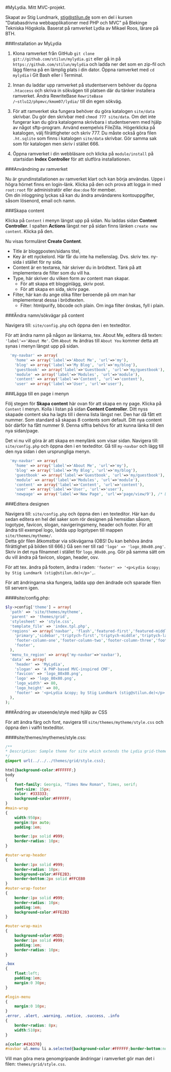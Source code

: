 #MyLydia. Mitt MVC-projekt.

Skapat av Stig Lundmark, stig@stilun.de som en del i kursen "Databasdrivna webbapplikationer med PHP och MVC" på Blekinge Tekniska Högskola.
Baserat på ramverket Lydia av Mikael Roos, lärare på BTH.

###Installation av MyLydia

1. Klona ramverket från GitHub `git clone git://github.com/stilun/mylydia.git` eller gå in på `https://github.com/stilun/mylydia` och ladda ner det som en zip-fil och lägg filerna på en lämplig plats i din dator. Öppna ramverket med `cd mylydia` i Git Bash eller i Terminal.  

2. Innan du laddar upp ramverket på studentservern behöver du öppna `.htaccess` och skriva in sökvägen till platsen där du tänker installera ramverket. Ändra RewriteBase `RewriteBase /~stlu12/phpmvc/kmom07/lydia/` till din egen sökväg.

3. För att ramverket ska fungera behöver du göra katalogen `site/data` skrivbar. Du gör den skrivbar med `chmod 777 site/data`. 
Om det inte fungerar kan du göra katalogerna skrivbara i studentservern med hjälp av något sftp-program. Använd exempelvis FileZilla.
Högerklicka på katalogen, välj filrättigheter och skriv 777. Du måste också göra filen `.ht.sqlite` som finns i katalogen `site/data` skrivbar. Gör samma sak som för katalogen men skriv i stället 666. 

4. Öppna ramverket i din webbläsare och klicka på `module/install` på startsidan __Index Controller__ för att slutföra installationen.

###Användning av ramverket

Nu är grundinstallationen av ramverket klart och kan börja användas.
Uppe i högra hörnet finns en login-länk. Klicka på den och prova att logga in med `root:root` för administratör eller `doe:doe` för member.<br>
Om din inloggning lyckas så kan du ändra användarens kontouppgifter, såsom lösenord, email och namn.

###Skapa content

Klicka på `Content` i menyn längst upp på sidan. Nu laddas sidan __Content Controller__. I spalten __Actions__ längst ner på sidan finns länken `create new content`. Klicka på den.

Nu visas formuläret __Create Content__. 
* Title är bloggposten/sidans titel,
* Key är ett nyckelord. Här får du inte ha mellenslag. Dvs. skriv tex. ny-sida i stället för ny sida.
* Content är en textarea, här skriver du in brödtext. Tänk på att implementera de filter som du vill ha.
* Type, här skriver du vilken form av content man skapar.
	* För att skapa ett blogginlägg, skriv post. 
	* För att skapa en sida, skriv page. 
* Filter, här kan du ange olika filter beroende på om man har implementerat dessa i brödtexten. 
	* Filter: htmlpurify, bbcode och plain. Om inga filter önskas, fyll i plain.
	
###Ändra namn/sökvägar på content

Navigera till: `site/config.php` och öppna den i en texteditor.

För att ändra namn på någon av länkarna, tex. About Me, editera då texten: `'label'=>'About Me'`. Om `About Me` ändras till `About You` kommer detta att synas i menyn längst upp på sidan.

```PHP
  'my-navbar' => array(
    'home' => array('label'=>'About Me', 'url'=>'my'),
    'blog' => array('label'=>'My Blog', 'url'=>'my/blog'),
    'guestbook' => array('label'=>'Guestbook', 'url'=>'my/guestbook'),
    'module' => array('label'=>'Modules', 'url'=>'module'),
    'content' => array('label'=>'Content', 'url'=>'content'),
    'user' => array('label'=>'User', 'url'=>'user'),

```
###Lägga till en page i menyn

Följ stegen för __Skapa content__ här ovan för att skapa en ny page. Klicka på `Content` i menyn. Kolla i listan på sidan __Content Controller__.
Ditt nyss skapade content ska ha lagts till i denna lista längst ner. Den har då fått ett nummer. Som standard så skapas 8 contents som default. Ditt nya content bör därför ha fått nummer 9.
Denna siffra behövs för att kunna länka till den nya sidan/page.

Det vi nu vill göra är att skapa en menylänk som visar sidan. 
Navigera till: `site/config.php` och öppna den i en texteditor. Gå till `my-navbar` och lägg till den nya sidan i den ursprungliga menyn.

```PHP
  'my-navbar' => array(
    'home' => array('label'=>'About Me', 'url'=>'my'),
    'blog' => array('label'=>'My Blog', 'url'=>'my/blog'),
    'guestbook' => array('label'=>'Guestbook', 'url'=>'my/guestbook'),
    'module' => array('label'=>'Modules', 'url'=>'module'),
    'content' => array('label'=>'Content', 'url'=>'content'),
    'user' => array('label'=>'User', 'url'=>'user'),
    'newpage' => array('label'=>'New Page', 'url'=>'page/view/9'), /* Denna rad läggs till för att skapa en ny länk till sidan*/
```

###Editera designen

Navigera till: `site/config.php` och öppna den i en texteditor.
Här kan du sedan editera en hel del saker som rör designen på hemsidan såsom, logotype, favicon, slogan, navigeringsmeny, header och footer.
För att ändra till exempel logo, ladda upp logotypen till mappen `site/themes/mytheme/`.<br>
Detta gör filen åtkomstbar via sökvägarna (OBS! Du kan behöva ändra filrättighet på bilden till 666.)
Gå sen ner till rad `'logo' => 'logo_80x80.png'`. Skriv in det nya filnamnet i stället för `logo_80x80.png`. Gör på samma sätt om du vill ändra på favicon, slogan, header, osv.<br>

För att tex. ändra på footern, ändra i raden: `'footer' => '<p>Lydia &copy; by Stig Lundmark (stig@stilun.de)</p>',`.

För att ändringarna ska fungera, ladda upp den ändrade och sparade filen till servern igen.

####site/config.php:
```PHP
$ly->config['theme'] = array(
  'path' => 'site/themes/mytheme',
  'parent' => 'themes/grid',
  'stylesheet' => 'style.css',
  'template_file' => 'index.tpl.php',
  'regions' => array('navbar', 'flash','featured-first','featured-middle','featured-last',
    'primary','sidebar','triptych-first','triptych-middle','triptych-last',
    'footer-column-one','footer-column-two','footer-column-three','footer-column-four',
    'footer',
  ),
  'menu_to_region' => array('my-navbar'=>'navbar'),
  'data' => array(
    'header' => 'MyLydia',
    'slogan' => 'A PHP-based MVC-inspired CMF',
    'favicon' => 'logo_80x80.png',
    'logo' => 'logo_80x80.png',
    'logo_width' => 80,
    'logo_height' => 80,
    'footer' => '<p>Lydia &copy; by Stig Lundmark (stig@stilun.de)</p>',
  ),
);
```
###Ändring av utseende/style med hjälp av CSS

För att ändra färg och font, navigera till `site/themes/mytheme/style.css` och öppna den i valfri texteditor.

####site/themes/mythemes/style.css:
```CSS
/**
* Description: Sample theme for site which extends the Lydia grid-theme.
*/
@import url(../../../themes/grid/style.css);

html{background-color:#FFFFFF;}
body
{
	font-family: Georgia, "Times New Roman", Times, serif;
	font-size: 15px;
	color: #333333;
	background-color:#FFFFFF;
}
#main-wrap 
{  
	width:950px;
	margin:8px auto;
	padding:1em;

	border:1px solid #999;
	border-radius: 10px;
}

#outer-wrap-header
{
	border:1px solid #999;
	border-radius: 10px;
	background-color:#FFE2B3;
	border-bottom:2px solid #FFCE80
}
#outer-wrap-footer
{
	border:1px solid #999;
	border-radius: 10px;
	padding:1em;	
	background-color:#FFE2B3
}

#outer-wrap-main
{
	background-color:#DDD;
	border:1px solid #999;
	padding:1em;
	border-radius: 10px;
}

.box
{
	float:left;
	padding:1em;
	margin:0 30px;
}

#login-menu
{
	margin:0 10px;
}
.error, .alert, .warning, .notice, .success, .info
{
	border-radius: 8px;
	width:510px;
}

a{color:#436370}
#navbar ul.menu li a.selected{background-color:#FFFFFF;border-bottom:none;}
```

Vill man göra mera genomgripande ändringar i ramverket gör man det i filen: `themes/grid/style.css`.
